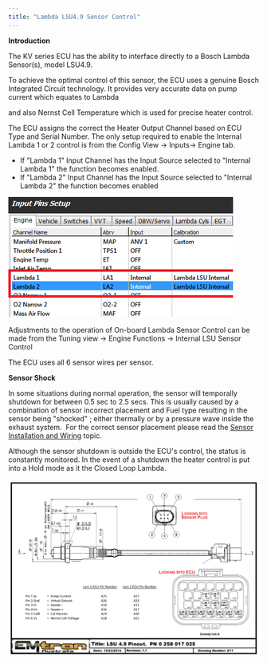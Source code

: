```yaml
---
title: "Lambda LSU4.9 Sensor Control"
---
```


**Introduction**


The KV series ECU has the ability to interface directly to a Bosch Lambda Sensor(s), model LSU4.9.&nbsp;


To achieve the optimal control of this sensor, the ECU uses a genuine Bosch Integrated Circuit technology. It provides very accurate data on pump current which equates to Lambda

and also Nernst Cell Temperature which is used for precise heater control.


The ECU assigns the correct the Heater Output Channel based on ECU Type and Serial Number. The only setup required to enable the Internal Lambda 1 or 2 control is from the Config View -\> Inputs-\> Engine tab.


* If "Lambda 1" Input Channel has the Input Source selected to "Internal Lambda 1" the function becomes enabled.
* If "Lambda 2" Input Channel has the Input Source selected to "Internal Lambda 2" the function becomes enabled


![Image](</img/Untitled43.png>)



Adjustments to the operation of On-board Lambda Sensor Control can be made from the Tuning view -\> Engine Functions -\> Internal LSU Sensor Control


The ECU uses all 6 sensor wires per sensor.&nbsp;



**Sensor Shock**&nbsp;


In some situations during normal operation, the sensor will temporally shutdown for between 0.5 sec to 2.5 secs. This is usually caused by a combination of sensor incorrect placement and Fuel type resulting in the sensor being "shocked" ; either thermally or by a pressure wave inside the exhaust system.&nbsp; For the correct sensor placement please read the [Sensor Installation and Wiring](<SensorInstallation.md>) topic.


Although the sensor shutdown is outside the ECU's control, the status is constantly monitored. In the event of a shutdown the heater control is put into a Hold mode as it the Closed Loop Lambda.&nbsp;



![Image](</img/LSU 49 Pinout - A11.jpg>)



